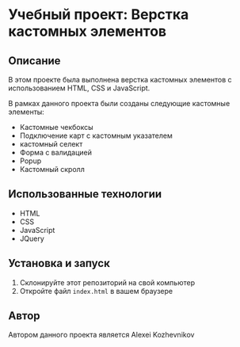 
# Учебный проект: Верстка кастомных элементов

## Описание
В этом проекте была выполнена верстка кастомных элементов с использованием HTML, CSS и JavaScript.

В рамках данного проекта были созданы следующие кастомные элементы:

- Кастомные чекбоксы
- Подключение карт с кастомным указателем
- кастомный селект
- Форма с валидацией
- Popup
- Кастомный скролл

## Использованные технологии
- HTML
- CSS
- JavaScript
- JQuery

## Установка и запуск
1. Склонируйте этот репозиторий на свой компьютер
2. Откройте файл `index.html` в вашем браузере

## Автор
Автором данного проекта является Alexei Kozhevnikov


